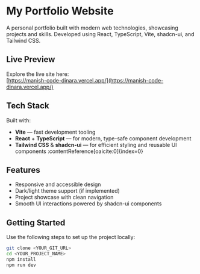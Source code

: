 # My Portfolio Website

A personal portfolio built with modern web technologies, showcasing projects and skills. Developed using React, TypeScript, Vite, shadcn-ui, and Tailwind CSS.

## Live Preview

Explore the live site here:  
[https://manish-code-dinara.vercel.app/](https://manish-code-dinara.vercel.app/)

## Tech Stack

Built with:
- **Vite** — fast development tooling  
- **React** + **TypeScript** — for modern, type-safe component development  
- **Tailwind CSS** & **shadcn-ui** — for efficient styling and reusable UI components :contentReference[oaicite:0]{index=0}  

## Features

- Responsive and accessible design  
- Dark/light theme support (if implemented)  
- Project showcase with clean navigation  
- Smooth UI interactions powered by shadcn-ui components  

## Getting Started

Use the following steps to set up the project locally:

```bash
git clone <YOUR_GIT_URL>
cd <YOUR_PROJECT_NAME>
npm install
npm run dev
